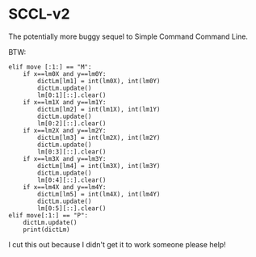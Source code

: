 # SCCL-v2
The potentially more buggy sequel to Simple Command Command Line.

BTW:

    elif move [:1:] == "M":
        if x==lm0X and y==lm0Y:
            dictLm[lm1] = int(lm0X), int(lm0Y)
            dictLm.update()
            lm[0:1][::].clear()
        if x==lm1X and y==lm1Y:
            dictLm[lm2] = int(lm1X), int(lm1Y)
            dictLm.update()
            lm[0:2][::].clear()
        if x==lm2X and y==lm2Y:
            dictLm[lm3] = int(lm2X), int(lm2Y)
            dictLm.update()
            lm[0:3][::].clear()
        if x==lm3X and y==lm3Y:
            dictLm[lm4] = int(lm3X), int(lm3Y)
            dictLm.update()
            lm[0:4][::].clear()
        if x==lm4X and y==lm4Y:
            dictLm[lm5] = int(lm4X), int(lm4Y)
            dictLm.update()
            lm[0:5][::].clear()
    elif move[:1:] == "P":
        dictLm.update()
        print(dictLm)
I cut this out because I didn't get it to work someone please help!        
